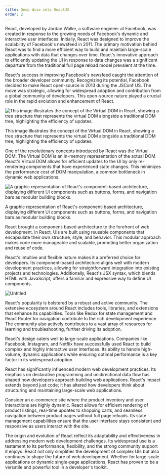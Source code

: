 ```yaml
---
title: Deep dive into ReactJS
order: 2
---
```


React, developed by Jordan Walke, a software engineer at Facebook, was created in response to the growing needs of Facebook's dynamic and interactive user interfaces. Initially, React was designed to improve the scalability of Facebook's newsfeed in 2011. The primary motivation behind React was to find a more efficient way to build and maintain large-scale applications with data that changes over time. React's innovative approach to efficiently updating the UI in response to data changes was a significant departure from the traditional full page reload model prevalent at the time.

React's success in improving Facebook's newsfeed caught the attention of the broader developer community. Recognizing its potential, Facebook decided to make React open-source in 2013 during the JSConf US. The move was strategic, allowing for widespread adoption and contribution from a global community of developers. This open-source nature played a crucial role in the rapid evolution and enhancement of React.

![This image illustrates the concept of the Virtual DOM in React, showing a tree structure that represents the virtual DOM alongside a traditional DOM tree, highlighting the efficiency of updates.](https://prod-files-secure.s3.us-west-2.amazonaws.com/e1717503-fd81-4a9c-ab3c-df47155d88ad/de35e257-764e-4715-9bcd-3ae3080368c8/Untitled.png)

This image illustrates the concept of the Virtual DOM in React, showing a tree structure that represents the virtual DOM alongside a traditional DOM tree, highlighting the efficiency of updates.

One of the revolutionary concepts introduced by React was the Virtual DOM. The Virtual DOM is an in-memory representation of the actual DOM. React's Virtual DOM allows for efficient updates to the UI by only re-rendering components that have experienced state changes. This minimizes the performance cost of DOM manipulation, a common bottleneck in dynamic web applications.

![A graphic representation of React's component-based architecture, displaying different UI components such as buttons, forms, and navigation bars as modular building blocks.](https://prod-files-secure.s3.us-west-2.amazonaws.com/e1717503-fd81-4a9c-ab3c-df47155d88ad/741f6a83-7ff7-416e-8341-cc8d0f2b7d80/Untitled.png)

A graphic representation of React's component-based architecture, displaying different UI components such as buttons, forms, and navigation bars as modular building blocks.

React brought a component-based architecture to the forefront of web development. In React, UIs are built using reusable components that encapsulate their own structure, style, and behavior. This modular approach makes code more manageable and scalable, promoting better organization and reuse of code.

React's intuitive and flexible nature makes it a preferred choice for developers. Its component-based architecture aligns well with modern development practices, allowing for straightforward integration into existing projects and technologies. Additionally, React's JSX syntax, which blends HTML with JavaScript, offers a familiar and expressive way to define UI components.

![Untitled](https://prod-files-secure.s3.us-west-2.amazonaws.com/e1717503-fd81-4a9c-ab3c-df47155d88ad/e046e510-01af-4c17-b396-e423e98a23db/Untitled.png)

React's popularity is bolstered by a robust and active community. The extensive ecosystem around React includes tools, libraries, and extensions that enhance its capabilities. Tools like Redux for state management and React Router for navigation contribute to the rich development experience. The community also actively contributes to a vast array of resources for learning and troubleshooting, further driving its adoption.

React's design caters well to large-scale applications. Companies like Facebook, Instagram, and Netflix have successfully used React to build complex and highly interactive user interfaces. Its ability to handle high-volume, dynamic applications while ensuring optimal performance is a key factor in its widespread adoption.

React has significantly influenced modern web development practices. Its emphasis on declarative programming and unidirectional data flow has shaped how developers approach building web applications. React's impact extends beyond just code; it has altered how developers think about structuring and maintaining large-scale web applications.

Consider an e-commerce site where the product inventory and user interactions are highly dynamic. React allows for efficient rendering of product listings, real-time updates to shopping carts, and seamless navigation between product pages without full page reloads. Its state management capabilities ensure that the user interface stays consistent and responsive as users interact with the site.

The origin and evolution of React reflect its adaptability and effectiveness in addressing modern web development challenges. Its widespread use is a testament to its performance, flexibility, and the strong community support it enjoys. React not only simplifies the development of complex UIs but also continues to shape the future of web development. Whether for large-scale applications or dynamic single-page applications, React has proven to be a versatile and powerful tool in a developer's toolkit.